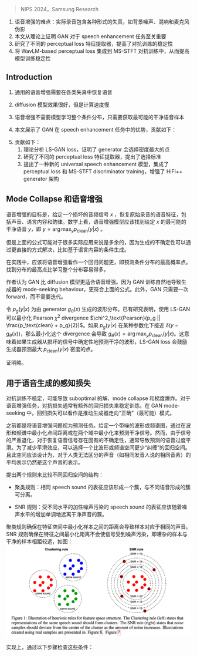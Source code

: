 > NIPS 2024，Samsung Research
<!-- 翻译&理解 -->
<!-- In this paper, we address the challenge of speech enhancement in real-world
recordings, which often contain various forms of distortion, such as background
noise, reverberation, and microphone artefacts. We revisit the use of Generative
Adversarial Networks (GANs) for speech enhancement and theoretically show
that GANs are naturally inclined to seek the point of maximum density within
the conditional clean speech distribution, which, as we argue, is essential for the
speech enhancement task. We study various feature extractors for perceptual loss
to facilitate the stability of adversarial training, developing a methodology for
probing the structure of the feature space. This leads us to integrate WavLM-based
perceptual loss into MS-STFT adversarial training pipeline, creating an effective
and stable training procedure for the speech enhancement model. The resulting
speech enhancement model, which we refer to as FINALLY, builds upon the HiFi++
architecture, augmented with a WavLM encoder and a novel training pipeline.
Empirical results on various datasets confirm our model’s ability to produce clear,
high-quality speech at 48 kHz, achieving state-of-the-art performance in the field
of speech enhancement. -->
1. 语音增强的难点：实际录音包含各种形式的失真，如背景噪声、混响和麦克风伪影
2. 本文从理论上证明 GAN 对于 speech enhancement 任务至关重要
3. 研究了不同的 perceptual loss 特征提取器，提高了对抗训练的稳定性
4. 将 WavLM-based perceptual loss 集成到 MS-STFT 对抗训练中，从而提高模型训练稳定性

## Introduction
<!-- Speech recordings are often contaminated with background noise, reverberation, reduced frequency
bandwidth, and other distortions. Unlike classical speech enhancement (Ephraim & Malah, 1984;
Pascual et al., 2017), which considers each task separately, universal speech enhancement (Serrà
et al., 2022; Su et al., 2021; Liu et al., 2022) aims to restore speech from all types of distortions
simultaneously. Thus, universal speech enhancement seeks to generalize across a wide range of
distortions, making it more suitable for real-world applications where multiple distortions may
coexist. -->
1. 通用的语音增强需要在各类失真中恢复语音
<!-- Recent studies have categorized the problem of speech enhancement as a task of learning the clean
speech distribution conditioned on degraded signals (Lemercier et al., 2023; Serrà et al., 2022; Richter
et al., 2023). This problem is often addressed using diffusion models (Ho et al., 2020; Song et al.,
2020), which are renowned for their exceptional ability to learn distributions. Diffusion models
have recently achieved state-of-the-art results in universal speech enhancement (Serrà et al., 2022). 
However, the impressive performance of diffusion models comes with the high computational cost of
their iterative inference process.-->
2. diffusion 模型效果很好，但是计算速度慢
<!-- It is important to note that the speech enhancement problem does not require the model to learn the
entire conditional distribution. In practice, when presented with a noisy speech sample, the goal is
often to obtain the most probable clean speech sample that retains the lexical content and voice of the
original. This contrasts with applications such as text-to-image synthesis (Ramesh et al., 2022; Lee
et al., 2024; Rombach et al., 2022), where the objective is to generate a variety of images for each text
prompt due to the higher level of uncertainty and the need for diverse options to select the best image.
For most speech enhancement applications, such as voice calls and compensation for poor recording
conditions, capturing the entire conditional distribution is not necessary. Instead, it is more important
to retrieve the most likely sample of this distribution (the main mode), which might be a simpler task. -->
3. 语音增强不需要模型学习整个条件分布，只需要获取最可能的干净语音样本
<!-- Diffusion models’ main advantage over generative adversarial networks (GANs) (Goodfellow et al.,
2014) is their ability to capture different modes of the distribution. However, we argue that this prop-
erty is not typically required for the task of speech enhancement and may unnecessarily complicate
the operation of the neural network. Conversely, we show that GANs tend to retrieve the main mode
of the distribution—precisely what speech enhancement should typically do. -->
<!-- Therefore, in this work, we revisit the GAN framework for speech enhancement and demonstrate
that it provides rapid and high-quality universal speech enhancement. Our model outperforms both
diffusion models and previous GAN-based models, achieving an unprecedented level of quality on
both simulated and real-world data. -->
4. 本文展示了 GAN 在 speech enhancement 任务中的优势，贡献如下：
<!-- We theoretically analyse the adversarial training with the least squares GAN (LS-GAN) loss
and demonstrate that a generator predicting a single sample per input condition (producing
a conditional distribution that is a delta function) is incentivized to select the point of
maximum density. Therefore, we establish that LS-GAN training can implicitly regress for
the main mode of the distribution, aligning with the objectives of the speech enhancement
problem.
2. We investigate various feature extractors as backbones for perceptual loss and propose
criteria for selecting an extractor based on the structure of its feature space. These criteria are
validated by empirical results from a neural vocoding task, indicating that the convolutional
features of the WavLM neural network(Chen et al., 2022b) are well-suited for perceptual
loss in speech generation.
3. We develop a novel model for universal speech enhancement that integrates the proposed
perceptual loss with MS-STFT discriminator training (Défossez et al., 2023) and enhances
the architecture of the HiFi++ generator (Andreev et al., 2022) by combining it with a
self-supervised pre-trained WavLM encoder (Chen et al., 2022b). Our final model delivers
state-of-the-art performance on real-world data, producing high-quality, studio-like speech
at 48 kHz. -->
5. 贡献如下：
    1. 理论分析 LS-GAN loss，证明了 generator 会选择密度最大的点
    2. 研究了不同的 perceptual loss 特征提取器，提出了选择标准
    3. 提出了一种新的 universal speech enhancement 模型，集成了 perceptual loss 和 MS-STFT discriminator training，增强了 HiFi++ generator 架构

<!-- Mode Collapse and Speech Enhancement -->
## Mode Collapse 和语音增强
<!-- The first question that we address is what is the practical purpose of a speech enhancement
model. The practical goal of a speech enhancement model is to restore the audio signal containing the
speech characteristics of the original recording, including the voice, linguistic content, and prosody.
Thus, loosely speaking, the purpose of the speech enhancement task for many applications is not
“generative” in its essence, in the sense that the speech enhancement model should not generate new
speech content but rather “refine” existing speech as if it was recorded in ideal conditions (studio-like
quality). From the mathematical point of view, this means that the speech enhancement model should
retrieve the most probable reconstruction of the clean speech ygiven the corrupted version x, i.e.,
y= arg maxy pclean(y|x). -->
语音增强的目标是，给定一个损坏的音频信号 $x$ ，恢复原始录音的语音特征，包括声音、语言内容和韵律。数学上看，语音增强模型应该找到给定 $x$ 的最可能的干净语音 $y$，即 $y=\arg\max_yp_\text{clean}(y|x)$ 。
<!-- This formulation re-considers the probabilistic speech enhancement formulation, which is widely
used in the literature. In such formulation, the speech enhancement model is aimed to capture
the entire conditional distribution pclean(y|x). This formulation might be especially appealing in
situations with high generation ambiguity, e.g., a low SNR scenario where clean speech content
could not be restored unambiguously. In this case, the speech enhancement model could be used
to generate multiple reconstructions, the best of which is then selected by the end user. However,
we note that this formulation might be redundant and not particularly relevant for many practical
applications since the ambiguity in generation can be resolved by more straightforward means such
as conditioning on linguistic content (Koizumi et al., 2023c). -->
但是上面的公式可能对于很多实际应用来说是多余的，因为生成的不确定性可以通过更直接的方式解决，比如基于语言内容的条件生成。
<!-- In practice, for many applications, a more natural way of formalizing speech enhancement is to treat
it as a regression problem which aims at predicting the point of highest probability of the conditional
distribution arg maxy pclean(y|x). This formulation has the advantage of simplifying the task, since
finding the highest mode of the distribution might be significantly easier than learning the entire
distribution. Therefore, the speech enhancement models built for this formulation are likely to be
more efficient after deployment since they solve a simpler task. We note that in the context of speech
enhancement, the speed of inference is always of major concern in practice. -->
在实践中，应该将语音增强看作一个回归问题更，即预测条件分布的最高概率点。找到分布的最高点比学习整个分布容易得多。
<!-- Given this formulation, we argue that the framework of generative adversarial networks (GANs) is
more naturally suited for the speech enhancement problem than diffusion models. We show that
GAN training naturally leads to the mode-seeking behaviour of the generator, which aligns with the
formulation introduced above. Additionally, GANs enjoy one forward pass inference, which is in
contrast to the iterative nature of diffusion models. -->
作者认为 GAN 比 diffusion 模型更适合语音增强。因为 GAN 训练自然地导致生成器的 mode-seeking behaviour，更符合上面的公式。此外，GAN 只需要一次 forward，而不需要迭代。
<!-- Let pg(y|x) be a family of waveform distributions produced by the generator gθ(x). Mao et al. (2017)
showed that training with Least Squares GAN (LS-GAN) leads to the minimization of the Pearson χ2
divergence χ2
Pearson pg
pclean+pg
2 . We propose that if pg(y|x) approaches δ(y−gθ(x)) under some
parametrization, the minimization of this divergence leads to gθ(x) = arg maxy pclean(y|x). This
means that if the generator deterministically predicts the clean waveform from the degraded signal,
the LS-GAN loss encourages the generator to predict the point of maximum pclean(y|x) density. We
note that although prior work by (Li & Farnia, 2023) demonstrated the mode-covering property for
the optimization of Pearson χ2 divergence, our result pertains to a deterministic generator setting,
which is outside the scope of analysis provided by Li & Farnia (2023). -->
令 $p_g(y|x)$ 为由 generator $g_\theta(x)$ 生成的波形分布。已有研究表明，使用 LS-GAN 可以最小化 Pearson $\chi^2$ divergence $\chi^2_\text{Pearson}(p_g || \frac{p_\text{clean} + p_g}{2})$。如果 $p_g(y|x)$ 在某种参数化下接近 $\delta(y-g_\theta(x))$，那么最小化这个 divergence 会导致 $g_\theta(x)=\arg\max_y p_\text{clean}(y|x)$。这意味着如果生成器从损坏的信号中确定性地预测干净的波形，LS-GAN loss 会鼓励生成器预测最大 $p_\text{clean}(y|x)$ 密度的点。

证明略。

<!-- Perceptual Loss for Speech Generation -->
## 用于语音生成的感知损失
<!-- Adversarial training is known for its instability issues (Brock et al., 2018). It often leads to suboptimal
solutions, mode collapse, and gradient explosions. For paired tasks, including speech enhancement,
adversarial losses are often accompanied by additional regressive losses to stabilize training and
guide the generator towards useful solutions (Kong et al., 2020; Su et al., 2020). In the context of
GAN mode-seeking behaviour discussed above, regressive losses could be seen as a merit to push the
generator towards the “right” (most-probable) mode. Therefore, finding an appropriate regression
loss to guide adversarial training is of significant importance. -->
对抗训练不稳定，可能导致 suboptimal 的解、mode collapse 和梯度爆炸。对于语音增强任务，对抗损失通常有额外的回归损失来稳定训练。在 GAN mode-seeking 中，回归损失可以看作是推动生成器走向“正确”（最可能）模式。

<!-- Historically, initial attempts to apply deep learning methods to speech enhancement were based on
treating this problem as a predictive task (Defossez et al., 2020; Hao et al., 2021; Chen et al., 2022a;
Isik et al., 2020). Following the principle of empirical risk minimization, the goal of predictive
modelling is to find a model with minimal average error over the training data. Given a noisy
waveform or spectrogram, these approaches attempt to predict the clean signal by minimizing point-
wise distance in waveform and spectrum domains or jointly in both domains, thus treating this
problem as a predictive task. However, given the severe degradations applied to the signal, there is
an inherent uncertainty in the restoration of the speech signal (i.e., given the degraded signal, the
clean signal is not restored unambiguously), which often leads to oversmoothing (averaging) of the
predicted speech. A similar phenomenon is widely known in computer vision (Ledig et al., 2017). -->
<!-- One promising idea to reduce the averaging effect is to choose an appropriate representation space
for regression, which is less “entangled” than waveform or spectrogram space. In simpler terms, the
regression space should be designed so that averaged representation of sounds that are indistinguish-
able to humans (such as the same phoneme spoken by the same speaker with the same prosody) is
still representation of this sound (see Appendix A.1). -->
之前都是将语音增强问题视为预测任务。给定一个带噪的波形或频谱图，通过在波形和频谱中最小化点间距离或在两个域中最小化来预测干净信号。然而，由于信号的严重退化，对于恢复语音信号存在固有的不确定性，通常导致预测的语音过度平滑。为了减少平滑效应，可以选择一个比波形或频谱空间更少“纠缠”的回归空间。且此空间应该设计为，对于人类无法区分的声音（如相同发音人说的相同音素）的平均表示仍然是这个声音的表示。
<!-- We formulate two heuristic rules to compare different regression spaces based on their structure: -->
提出两个规则来比较不同回归空间的结构：
<!-- Clustering rule: Representations of identical speech sounds should form one cluster that is
separable from clusters formed by different sounds. -->
+ 聚类规则：相同 speech sound 的表征应该形成一个簇，与不同语音形成的簇可分离。
<!-- SNR rule: Representations of speech sounds contaminated by different levels of additive
noise should move away from the cluster of clean sounds monotonically with the increase in
the noise level. -->
+ SNR 规则：受不同水平的加性噪声污染的 speech sound 的表征应该随着噪声水平的增加单调地远离干净声音的簇。
<!-- The clustering rule ensures that minimizing the distance between samples in the feature space causes
the samples to correspond to the same sound. The SNR rule ensures that minimizing the distance
between features does not contaminate the signal with noise, meaning noisy samples are placed
distantly from clean samples. -->
聚类规则确保在特征空间中最小化样本之间的距离会导致样本对应于相同的声音。SNR 规则确保在特征之间最小化距离不会使信号受到噪声污染，即嘈杂的样本与干净的样本相距较远，如图：
![](image/Pasted%20image%2020241015112519.png)

<!-- In practice, we check these conditions by the following procedure: -->
实现上，通过以下步骤检查这些条件：